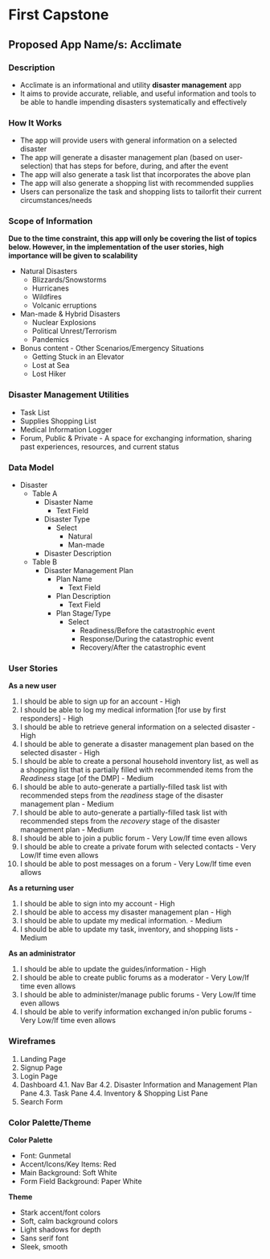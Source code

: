# First Capstone

## Proposed App Name/s: Acclimate

### Description
* Acclimate is an informational and utility **disaster management** app
* It aims to provide accurate, reliable, and useful information and tools to be able to handle impending disasters systematically and effectively

### How It Works
* The app will provide users with general information on a selected disaster
* The app will generate a disaster management plan (based on user-selection) that has steps for before, during, and after the event
* The app will also generate a task list that incorporates the above plan
* The app will also generate a shopping list with recommended supplies
* Users can personalize the task and shopping lists to tailorfit their current circumstances/needs

### Scope of Information
**Due to the time constraint, this app will only be covering the list of topics below. However, in the implementation of the user stories, high importance will be given to scalability**

* Natural Disasters
    * Blizzards/Snowstorms
    * Hurricanes
    * Wildfires
    * Volcanic erruptions
* Man-made & Hybrid Disasters
    * Nuclear Explosions
    * Political Unrest/Terrorism
    * Pandemics
* Bonus content - Other Scenarios/Emergency Situations
    * Getting Stuck in an Elevator
    * Lost at Sea
    * Lost Hiker

### Disaster Management Utilities
* Task List
* Supplies Shopping List
* Medical Information Logger
* Forum, Public & Private - A space for exchanging information, sharing past experiences, resources, and current status

### Data Model
* Disaster
    * Table A
        * Disaster Name
            * Text Field
        * Disaster Type
            * Select
                * Natural
                * Man-made
        * Disaster Description
    * Table B
        * Disaster Management Plan
            * Plan Name
                * Text Field
            * Plan Description
                * Text Field
            * Plan Stage/Type
                * Select
                    * Readiness/Before the catastrophic event
                    * Response/During the catastrophic event
                    * Recovery/After the catastrophic event

### User Stories
**As a new user**
1. I should be able to sign up for an account - High
2. I should be able to log my medical information [for use by first responders] - High
3. I should be able to retrieve general information on a selected disaster - High
4. I should be able to generate a disaster management plan based on the selected disaster - High
5. I should be able to create a personal household inventory list, as well as a shopping list that is partially filled with recommended items from the *Readiness* stage [of the DMP] - Medium
6. I should be able to auto-generate a partially-filled task list with recommended steps from the *readiness* stage of the disaster management plan - Medium
7. I should be able to auto-generate a partially-filled task list with recommended steps from the *recovery* stage of the disaster management plan - Medium
8. I should be able to join a public forum - Very Low/If time even allows
9. I should be able to create a private forum with selected contacts - Very Low/If time even allows
10. I should be able to post messages on a forum - Very Low/If time even allows

**As a returning user**
1. I should be able to sign into my account - High
2. I should be able to access my disaster management plan - High
3. I should be able to update my medical information. - Medium
4. I should be able to update my task, inventory, and shopping lists - Medium

**As an administrator**
1. I should be able to update the guides/information - High
2. I should be able to create public forums as a moderator - Very Low/If time even allows
3. I should be able to administer/manage public forums - Very Low/If time even allows
4. I should be able to verify information exchanged in/on public forums - Very Low/If time even allows

### Wireframes
1. Landing Page
2. Signup Page
3. Login Page
4. Dashboard
    4.1. Nav Bar
    4.2. Disaster Information and Management Plan Pane
    4.3. Task Pane
    4.4. Inventory & Shopping List Pane
5. Search Form

### Color Palette/Theme
**Color Palette**
* Font: Gunmetal
* Accent/Icons/Key Items: Red
* Main Background: Soft White
* Form Field Background: Paper White

**Theme**
* Stark accent/font colors
* Soft, calm background colors
* Light shadows for depth
* Sans serif font
* Sleek, smooth
